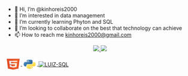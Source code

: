 - 👋 Hi, I’m @kinhoreis2000
- 👀 I’m interested in data management 
- 🌱 I’m currently learning Phyton and SQL
- 💞️ I’m looking to collaborate on the best that technology can achieve
- 📫 How to reach me kinhoreis2000@gmail.com

<div align="center">
  <a href="https://github.com/kinhoreis2000">
  <img height="180em" src="https://github-readme-stats.vercel.app/api?username=kinhoreis2000&show_icons=true&theme=dark&include_all_commits=true&count_private=true"/>
  <img height="180em" src="https://github-readme-stats.vercel.app/api/top-langs/?username=kinhoreis2000&layout=compact&langs_count=7&theme=dark"/>
</div>

  <div style="display: inline_block"><br>
  
  <img align="center" alt="LUIZ-HTML" height="30" width="40" src="https://raw.githubusercontent.com/devicons/devicon/master/icons/html5/html5-original.svg">
  <img align="center" alt="LUIZ-Python" height="30" width="40" src="https://raw.githubusercontent.com/devicons/devicon/master/icons/python/python-original.svg">
  <img align="center" alt="LUIZ-SQL" height="30" width="40" src="https://cdn.jsdelivr.net/gh/devicons/devicon/icons/sqlite/sqlite-original-wordmark.svg">

</div>
